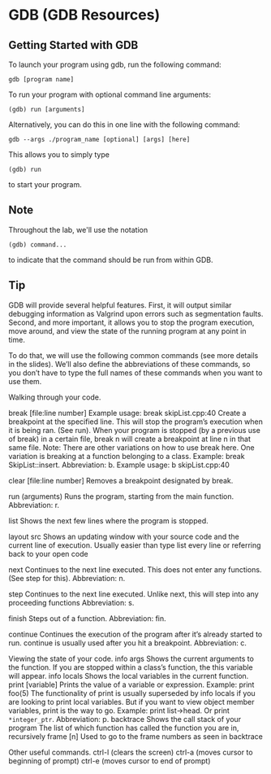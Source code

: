 # GDB (GDB Resources)

## Getting Started with GDB

To launch your program using gdb, run the following command:

```
gdb [program name]
```

To run your program with optional command line arguments:

```
(gdb) run [arguments]
```

Alternatively, you can do this in one line with the following command:

```
gdb --args ./program_name [optional] [args] [here]
```

This allows you to simply type

```
(gdb) run
```

to start your program.

## Note

Throughout the lab, we'll use the notation

```
(gdb) command...
```

to indicate that the command should be run from within GDB.

## Tip

GDB will provide several helpful features. First, it will output similar debugging information as Valgrind upon errors such as segmentation faults. Second, and more important, it allows you to stop the program execution, move around, and view the state of the running program at any point in time.

To do that, we will use the following common commands (see more details in the slides). We’ll also define the abbreviations of these commands, so you don’t have to type the full names of these commands when you want to use them.

Walking through your code.

break [file:line number]
Example usage: break skipList.cpp:40
Create a breakpoint at the specified line. This will stop the program’s execution when it is being ran. (See run).
When your program is stopped (by a previous use of break) in a certain file, break n will create a breakpoint at line n in that same file.
Note: There are other variations on how to use break here. One variation is breaking at a function belonging to a class. Example: break SkipList::insert.
Abbreviation: b. Example usage: b skipList.cpp:40

clear [file:line number]
Removes a breakpoint designated by break.

run (arguments)
Runs the program, starting from the main function.
Abbreviation: r.

list
Shows the next few lines where the program is stopped.

layout src
Shows an updating window with your source code and the current line of execution.
Usually easier than type list every line or referring back to your open code

next
Continues to the next line executed. This does not enter any functions. (See step for this).
Abbreviation: n.

step
Continues to the next line executed. Unlike next, this will step into any proceeding functions
Abbreviation: s.

finish
Steps out of a function.
Abbreviation: fin.

continue
Continues the execution of the program after it’s already started to run. continue is usually used after you hit a breakpoint.
Abbreviation: c.

Viewing the state of your code.
info args
Shows the current arguments to the function.
If you are stopped within a class’s function, the this variable will appear.
info locals
Shows the local variables in the current function.
print [variable]
Prints the value of a variable or expression. Example: print foo(5)
The functionality of print is usually superseded by info locals if you are looking to print local variables. But if you want to view object member variables, print is the way to go.
Example: print list->head. Or print `*integer_ptr`.
Abbreviation: p.
backtrace
Shows the call stack of your program
The list of which function has called the function you are in, recursively
frame [n]
Used to go to the frame numbers as seen in backtrace

Other useful commands.
ctrl-l (clears the screen)
ctrl-a (moves cursor to beginning of prompt)
ctrl-e (moves cursor to end of prompt)
